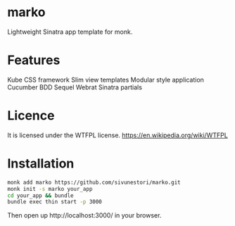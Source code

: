 marko
=====

Lightweight Sinatra app template for monk. 

Features
========

Kube CSS framework
Slim view templates
Modular style application
Cucumber BDD
Sequel
Webrat
Sinatra partials

Licence
=======

It is licensed under the WTFPL license.
https://en.wikipedia.org/wiki/WTFPL

Installation
============
```sh
monk add marko https://github.com/sivunestori/marko.git
monk init -s marko your_app
cd your_app && bundle
bundle exec thin start -p 3000
```
Then open up http://localhost:3000/ in your browser.
